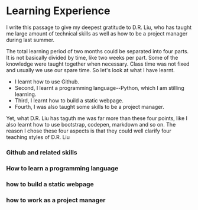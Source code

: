 # Learning Experience

I write this passage to give my deepest gratitude to D.R. Liu, who has taught me large amount of technical skills as well as how to be a project manager during last summer.

The total learning period of two months could be separated into four parts. It is not basically divided by time, like two weeks per part. Some of the knowledge were taught together when necessary. Class time was not fixed and usually we use our spare time. So let's look at what I have learnt.
 -  I learnt how to use Github.
 - Second, I learnt a programming language--Python, which I am stilling learning.
 - Third, I learnt how to build a static webpage.
 - Fourth, I was also taught some skills to be a project manager. 

Yet, what D.R. Liu has taguth me was far more than these four points, like I also learnt how to use bootstrap, codepen, markdown and so on. The reason I chose these four aspects is that they could well clarify four teaching styles of D.R. Liu

### Github and related skills



### How to learn a programming language



### how to build a static webpage



### how to work as a project manager
